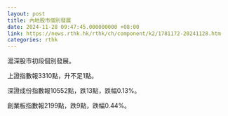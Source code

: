```yaml
---
layout: post
title: 內地股市個別發展
date: 2024-11-28 09:47:45.000000000 +08:00
link: https://news.rthk.hk/rthk/ch/component/k2/1781172-20241128.htm
categories: rthk
---
```


滬深股市初段個別發展。

上證指數報3310點，升不足1點。

深證成份指數報10552點，跌13點，跌幅0.13%。

創業板指數報2199點，跌9點，跌幅0.44%。
